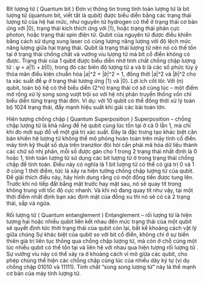 Bit lượng tử ( Quantum bit )
Đơn vị thông tin trong tính toán lượng tử là bit lượng tử (quantum bit, viết tắt là qubit) được biểu diễn bằng các trạng thái lượng tử của hệ hai mức, như nguyên tử hydrogen có thể ở trạng thái cơ bản ứng với |0⟩, trạng thái kích thích ứng với |1⟩, hoặc trạng thái phân cực photon, hoặc trạng thái spin điện tử.
Qubit của nguyên tử được điều khiển bằng cách sử dụng xung laser có cùng lượng năng lượng với độ lệch mức năng lượng giữa hai trạng thái.
Qubit là trạng thái lượng tử nên nó có thể tồn tại ở trạng thái chồng chất và vướng víu lượng tử mà bit cổ điển không có được.
Trạng thái của 1 qubit được biểu diễn nhờ tính chất chồng chập lượng tử :  𝜓 = 𝑎|1⟩ + 𝑏|0⟩, trong đó các biên độ lượng tử a và b là các số phức tùy ý thỏa mãn điều kiện chuẩn hóa |𝑎|^2 + |𝑏|^2 = 1, đồng thời |𝑎|^2 và |𝑏|^2 cho ta xác suất để 𝜓 ở trạng thái tương ứng |1⟩ và |0⟩.
Lợi ích cốt lõi: Với (n) qubit, toàn bộ hệ có thể biểu diễn (2^n) trạng thái cơ sở cùng lúc – một điểm mở rộng xử lý song song vượt trội so với hệ nhị phân truyền thống vốn chỉ biểu diễn từng trạng thái đơn. Ví dụ: với 10 qubit có thể đồng thời xử lý toàn bộ 1024 trạng thái, đẩy mạnh hiệu suất khi giải các bài toán lớn.


Hiện tượng chồng chập ( Quantum Superposition )
Superposition – chồng chập lượng tử là khả năng để hệ qubit cùng lúc tồn tại ở cả 0 lẫn 1, mà chỉ khi đo mới sụp đổ về một giá trị xác suất. Đây là đặc trưng tạo khác biệt căn bản khiến hệ lượng tử không thể mô phỏng hoàn toàn trên máy tính cổ điển.
máy tính kỹ thuật số dựa trên tranzitor đòi hỏi cần phải mã hóa dữ liệu thành các chữ số nhị phân, mỗi số được gán cho 1 trong 2 trạng thái nhất định là 0 hoặc 1, tính toán lượng tử sử dụng các bit lượng tử ở trong trạng thái chồng chập để tính toán. Điều này có nghĩa là 1 bit lượng tử có thể có giá trị 0 và 1 ở cùng 1 thời điểm, tức là xảy ra hiện tường chồng chập lượng tử của qubit.
Để giải thích điều này, hãy hình dung rằng có một đồng tiền được tung lên. Trước khi nó tiếp đất bằng mặt trước hay mặt sau, nó sẽ quay tít trong không trung với tốc độ cực nhanh. Và khi nó đang quay tít như vậy, tại một thời điểm nhất định bạn xác định mặt của đồng xu thì nó sẽ có cả 2 trạng thái, sấp và ngửa.


Rối lượng tử ( Quantum entanglement )
Entanglement – rối lượng tử là hiện tượng hai hoặc nhiều qubit liên kết nhau đến mức trạng thái của một qubit sẽ quyết định tức thời trạng thái của qubit còn lại, bất kể khoảng cách vật lý giữa chúng
Sự khác biệt của qubit so với bit cổ điển, không chỉ ở sự biến thiên giá trị liên tục thông qua chồng chập lượng tử, mà còn ở chỗ cùng một lúc nhiều qubit có thể tồn tại và liên hệ với nhau qua hiện tượng rối lượng tử . Sự vướng víu này có thể xảy ra ở khoảng cách vĩ mô giữa các qubit, cho phép chúng thể hiện các chồng chập cùng lúc của nhiều dãy ký tự (ví dụ chồng chập 01010 và 11111). Tính chất “song song lượng tử” này là thế mạnh cơ bản của máy tính lượng tử.

